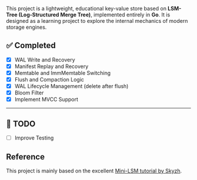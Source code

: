This project is a lightweight, educational key-value store based on **LSM-Tree (Log-Structured Merge Tree)**, implemented entirely in **Go**. It is designed as a learning project to explore the internal mechanics of modern storage engines.

## ✅ Completed

- [x] WAL Write and Recovery
- [x] Manifest Replay and Recovery
- [x] Memtable and ImmMemtable Switching
- [x] Flush and Compaction Logic
- [x] WAL Lifecycle Management (delete after flush)
- [x] Bloom Filter
- [x] Implement MVCC Support  

---

## 📝 TODO

- [ ] Improve Testing  

## Reference

This project is mainly based on the excellent [Mini-LSM tutorial by Skyzh](https://skyzh.github.io/mini-lsm/00-preface.html).
